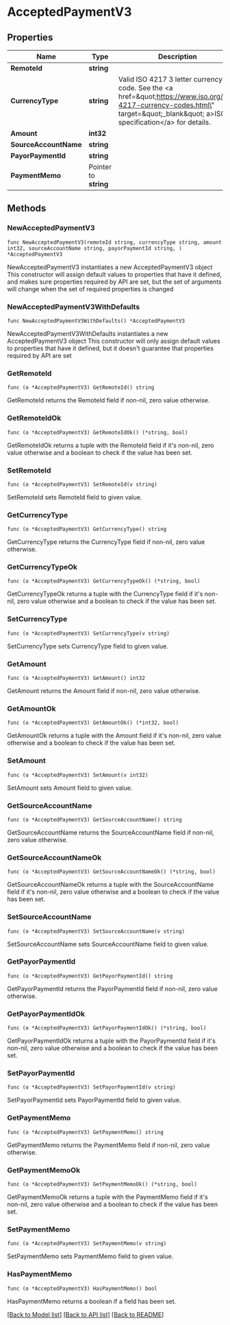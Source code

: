 # AcceptedPaymentV3

## Properties

Name | Type | Description | Notes
------------ | ------------- | ------------- | -------------
**RemoteId** | **string** |  | 
**CurrencyType** | **string** | Valid ISO 4217 3 letter currency code. See the &lt;a href&#x3D;\&quot;https://www.iso.org/iso-4217-currency-codes.html\&quot; target&#x3D;\&quot;_blank\&quot; a&gt;ISO specification&lt;/a&gt; for details. | 
**Amount** | **int32** |  | 
**SourceAccountName** | **string** |  | 
**PayorPaymentId** | **string** |  | 
**PaymentMemo** | Pointer to **string** |  | [optional] 

## Methods

### NewAcceptedPaymentV3

`func NewAcceptedPaymentV3(remoteId string, currencyType string, amount int32, sourceAccountName string, payorPaymentId string, ) *AcceptedPaymentV3`

NewAcceptedPaymentV3 instantiates a new AcceptedPaymentV3 object
This constructor will assign default values to properties that have it defined,
and makes sure properties required by API are set, but the set of arguments
will change when the set of required properties is changed

### NewAcceptedPaymentV3WithDefaults

`func NewAcceptedPaymentV3WithDefaults() *AcceptedPaymentV3`

NewAcceptedPaymentV3WithDefaults instantiates a new AcceptedPaymentV3 object
This constructor will only assign default values to properties that have it defined,
but it doesn't guarantee that properties required by API are set

### GetRemoteId

`func (o *AcceptedPaymentV3) GetRemoteId() string`

GetRemoteId returns the RemoteId field if non-nil, zero value otherwise.

### GetRemoteIdOk

`func (o *AcceptedPaymentV3) GetRemoteIdOk() (*string, bool)`

GetRemoteIdOk returns a tuple with the RemoteId field if it's non-nil, zero value otherwise
and a boolean to check if the value has been set.

### SetRemoteId

`func (o *AcceptedPaymentV3) SetRemoteId(v string)`

SetRemoteId sets RemoteId field to given value.


### GetCurrencyType

`func (o *AcceptedPaymentV3) GetCurrencyType() string`

GetCurrencyType returns the CurrencyType field if non-nil, zero value otherwise.

### GetCurrencyTypeOk

`func (o *AcceptedPaymentV3) GetCurrencyTypeOk() (*string, bool)`

GetCurrencyTypeOk returns a tuple with the CurrencyType field if it's non-nil, zero value otherwise
and a boolean to check if the value has been set.

### SetCurrencyType

`func (o *AcceptedPaymentV3) SetCurrencyType(v string)`

SetCurrencyType sets CurrencyType field to given value.


### GetAmount

`func (o *AcceptedPaymentV3) GetAmount() int32`

GetAmount returns the Amount field if non-nil, zero value otherwise.

### GetAmountOk

`func (o *AcceptedPaymentV3) GetAmountOk() (*int32, bool)`

GetAmountOk returns a tuple with the Amount field if it's non-nil, zero value otherwise
and a boolean to check if the value has been set.

### SetAmount

`func (o *AcceptedPaymentV3) SetAmount(v int32)`

SetAmount sets Amount field to given value.


### GetSourceAccountName

`func (o *AcceptedPaymentV3) GetSourceAccountName() string`

GetSourceAccountName returns the SourceAccountName field if non-nil, zero value otherwise.

### GetSourceAccountNameOk

`func (o *AcceptedPaymentV3) GetSourceAccountNameOk() (*string, bool)`

GetSourceAccountNameOk returns a tuple with the SourceAccountName field if it's non-nil, zero value otherwise
and a boolean to check if the value has been set.

### SetSourceAccountName

`func (o *AcceptedPaymentV3) SetSourceAccountName(v string)`

SetSourceAccountName sets SourceAccountName field to given value.


### GetPayorPaymentId

`func (o *AcceptedPaymentV3) GetPayorPaymentId() string`

GetPayorPaymentId returns the PayorPaymentId field if non-nil, zero value otherwise.

### GetPayorPaymentIdOk

`func (o *AcceptedPaymentV3) GetPayorPaymentIdOk() (*string, bool)`

GetPayorPaymentIdOk returns a tuple with the PayorPaymentId field if it's non-nil, zero value otherwise
and a boolean to check if the value has been set.

### SetPayorPaymentId

`func (o *AcceptedPaymentV3) SetPayorPaymentId(v string)`

SetPayorPaymentId sets PayorPaymentId field to given value.


### GetPaymentMemo

`func (o *AcceptedPaymentV3) GetPaymentMemo() string`

GetPaymentMemo returns the PaymentMemo field if non-nil, zero value otherwise.

### GetPaymentMemoOk

`func (o *AcceptedPaymentV3) GetPaymentMemoOk() (*string, bool)`

GetPaymentMemoOk returns a tuple with the PaymentMemo field if it's non-nil, zero value otherwise
and a boolean to check if the value has been set.

### SetPaymentMemo

`func (o *AcceptedPaymentV3) SetPaymentMemo(v string)`

SetPaymentMemo sets PaymentMemo field to given value.

### HasPaymentMemo

`func (o *AcceptedPaymentV3) HasPaymentMemo() bool`

HasPaymentMemo returns a boolean if a field has been set.


[[Back to Model list]](../README.md#documentation-for-models) [[Back to API list]](../README.md#documentation-for-api-endpoints) [[Back to README]](../README.md)


